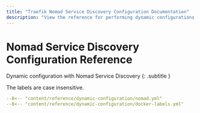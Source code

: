 ```yaml
---
title: "Traefik Nomad Service Discovery Configuration Documentation"
description: "View the reference for performing dynamic configurations with Traefik Proxy and Nomad Service Discovery. Read the technical documentation."
---
```


# Nomad Service Discovery Configuration Reference

Dynamic configuration with Nomad Service Discovery
{: .subtitle }

The labels are case insensitive.

```yaml
--8<-- "content/reference/dynamic-configuration/nomad.yml"
--8<-- "content/reference/dynamic-configuration/docker-labels.yml"
```
